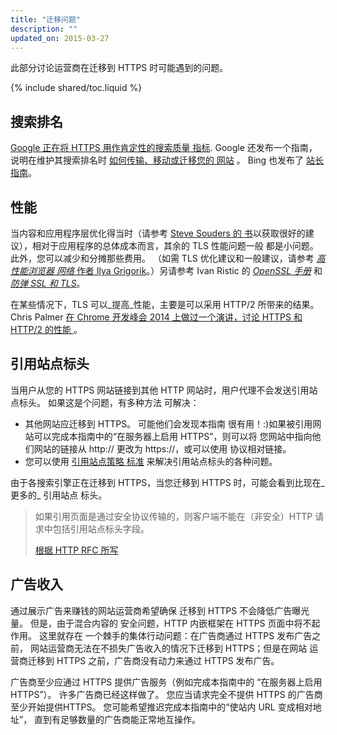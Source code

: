 ```yaml
---
title: "迁移问题"
description: ""
updated_on: 2015-03-27
---
```


此部分讨论运营商在迁移到 HTTPS 时可能遇到的问题。

{% include shared/toc.liquid %}

## 搜索排名

[Google 正在将 HTTPS 用作肯定性的搜索质量
指标](https://googlewebmastercentral.blogspot.com/2014/08/https-as-ranking-signal.html).
Google 还发布一个指南，说明在维护其搜索排名时 [如何传输、移动或迁移您的
网站](https://support.google.com/webmasters/topic/6029673)
。 Bing 也发布了 [站长
指南](http://www.bing.com/webmaster/help/webmaster-guidelines-30fba23a)。

## 性能

当内容和应用程序层优化得当时（请参考 [Steve Souders 的
书](https://stevesouders.com/)以获取很好的建议），相对于应用程序的总体成本而言，其余的 TLS
性能问题一般
都是小问题。 此外，您可以减少和分摊那些费用。 （如需
TLS 优化建议和一般建议，请参考 _[高性能浏览器
网络](http://chimera.labs.oreilly.com/books/1230000000545)_[ 作者 Ilya
Grigorik](http://chimera.labs.oreilly.com/books/1230000000545)。）另请参考 Ivan
Ristic 的 _[OpenSSL
手册](https://www.feistyduck.com/books/openssl-cookbook/)_ 和 _[防弹
SSL 和 TLS](https://www.feistyduck.com/books/bulletproof-ssl-and-tls/)_。

在某些情况下，TLS 可以_提高_性能，主要是可以采用
HTTP/2 所带来的结果。 Chris Palmer [在 Chrome 开发峰会 2014 上做过一个演讲，讨论 HTTPS 和 HTTP/2 的性能
]({{site.baseurl}}/shows/cds/2014/tls-all-the-things)。

## 引用站点标头

当用户从您的
HTTPS 网站链接到其他 HTTP 网站时，用户代理不会发送引用站点标头。 如果这是个问题，有多种方法
可解决：

* 其他网站应迁移到 HTTPS。 可能他们会发现本指南
很有用！:)如果被引用网站可以完成本指南中的“在服务器上启用 HTTPS”，则可以将
您网站中指向他们网站的链接从 http:// 更改为 https://，或可以使用
协议相对链接。
* 您可以使用 [引用站点策略
标准](http://www.w3.org/TR/referrer-policy/#referrer-policy-delivery-meta)
 来解决引用站点标头的各种问题。

由于各搜索引擎正在迁移到 HTTPS，当您迁移到 HTTPS 时，可能会看到比现在_更多的_ 引用站点
标头。

<blockquote class="quote__content g-wide--push-1 g-wide--pull-1 g-medium--push-1">如果引用页面是通过安全协议传输的，则客户端不能在（非安全）HTTP 请求中包括引用站点标头字段。<p><a href="https://tools.ietf.org/html/rfc2616#section-15.1.3">根据 HTTP RFC 所写</a></p></blockquote>

## 广告收入

通过展示广告来赚钱的网站运营商希望确保
迁移到 HTTPS 不会降低广告曝光量。 但是，由于混合内容的
安全问题，HTTP 内嵌框架在 HTTPS 页面中将不起作用。 这里就存在
一个棘手的集体行动问题：在广告商通过 HTTPS 发布广告之前，
网站运营商无法在不损失广告收入的情况下迁移到 HTTPS；但是在网站
运营商迁移到 HTTPS 之前，广告商没有动力来通过 HTTPS 发布广告。

广告商至少应通过 HTTPS 提供广告服务（例如完成本指南中的
“在服务器上启用 HTTPS”）。 许多广告商已经这样做了。 您应当请求完全不提供
HTTPS 的广告商至少开始提供HTTPS。 您可能希望推迟完成本指南中的“使站内 URL 变成相对地址”，
直到有足够数量的广告商能正常地互操作。

